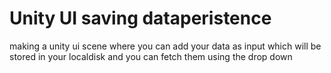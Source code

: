 # Unity UI saving dataperistence
 making a unity ui scene where you can add your data as input which will be stored in your localdisk and you can fetch them using the drop down
